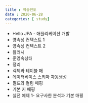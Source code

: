 ```yaml
---
title : 학습진도
date : 2020-06-28
categories: [ study]
---
```

+ Hello  JPA - 애플리케이션 개발
+ 영속성 컨텍스트 1
+ 영속성 컨텍스트 2
+ 플러시
+ 준영속상태
+ 정리
+ 객체와 테이블 매
+ 데이터베이스 스키마 자동생성
+ 필드와 컬럼 매핑
+ 기본 키 매핑
+ 실전 예제 1- 요구사한 분석과 기본 매핑

